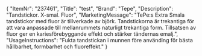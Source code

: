 {
  "ItemNr": "237461",
  "Title": "test",
  "Brand": "Tepe",
  "Description": "Tandstickor. X-smal. Fluor",
  "MarketingMessage": "TePe:s Extra Smala tandstickor med fluor är tillverkade av björk. Tandstickorna är trekantiga för att vara anpassade till mellanrummets naturligt trekantiga form. Tillsatsen av fluor ger en kariesförebyggande effekt och stärker tändernas emalj.",
  "UsageInstructions": "Fukta tandstickan i munnen före använding för bästa hållbarhet, formbarhet och fluoreffekt."
}